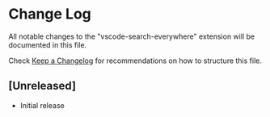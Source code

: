 # Change Log
All notable changes to the "vscode-search-everywhere" extension will be documented in this file.

Check [Keep a Changelog](http://keepachangelog.com/) for recommendations on how to structure this file.

## [Unreleased]
- Initial release